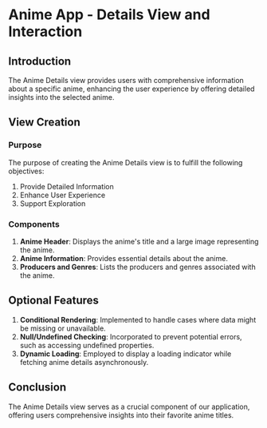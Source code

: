 # Anime App - Details View and Interaction

## Introduction

The Anime Details view provides users with comprehensive information about a specific anime, enhancing the user experience by offering detailed insights into the selected anime.

## View Creation

### Purpose

The purpose of creating the Anime Details view is to fulfill the following objectives:

1. Provide Detailed Information
2. Enhance User Experience
3. Support Exploration

### Components

1. **Anime Header**: Displays the anime's title and a large image representing the anime.
2. **Anime Information**: Provides essential details about the anime.
3. **Producers and Genres**: Lists the producers and genres associated with the anime.

## Optional Features

1. **Conditional Rendering**: Implemented to handle cases where data might be missing or unavailable.
2. **Null/Undefined Checking**: Incorporated to prevent potential errors, such as accessing undefined properties.
3. **Dynamic Loading**: Employed to display a loading indicator while fetching anime details asynchronously.

## Conclusion

The Anime Details view serves as a crucial component of our application, offering users comprehensive insights into their favorite anime titles.
